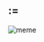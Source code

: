 ## :=
![meme](https://media2.giphy.com/media/e5EcjjJx3dCFi/giphy.gif?cid=ecf05e470nemadh46tc0lk8e1nrdn3jg4nho74dii37ppu0b&rid=giphy.gif&ct=g)
